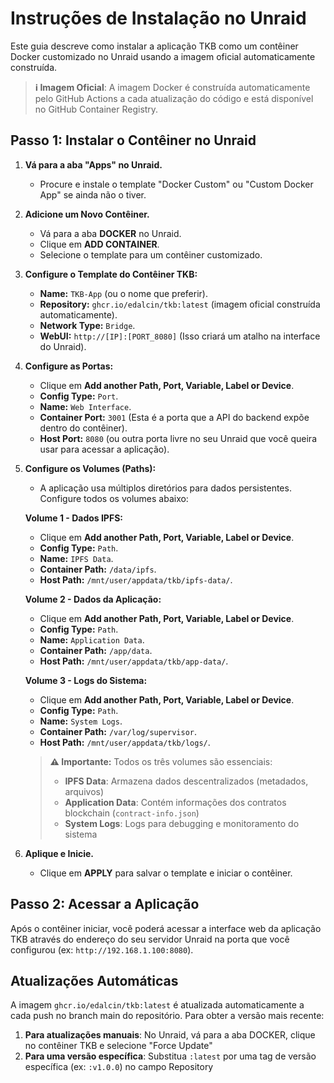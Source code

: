 # Instruções de Instalação no Unraid

Este guia descreve como instalar a aplicação TKB como um contêiner Docker customizado no Unraid usando a imagem oficial automaticamente construída.

> **ℹ️ Imagem Oficial**: A imagem Docker é construída automaticamente pelo GitHub Actions a cada atualização do código e está disponível no GitHub Container Registry.

## Passo 1: Instalar o Contêiner no Unraid

1.  **Vá para a aba "Apps" no Unraid.**
    -   Procure e instale o template "Docker Custom" ou "Custom Docker App" se ainda não o tiver.

2.  **Adicione um Novo Contêiner.**
    -   Vá para a aba **DOCKER** no Unraid.
    -   Clique em **ADD CONTAINER**.
    -   Selecione o template para um contêiner customizado.

3.  **Configure o Template do Contêiner TKB:**

    -   **Name:** `TKB-App` (ou o nome que preferir).
    -   **Repository:** `ghcr.io/edalcin/tkb:latest` (imagem oficial construída automaticamente).
    -   **Network Type:** `Bridge`.
    -   **WebUI:** `http://[IP]:[PORT_8080]` (Isso criará um atalho na interface do Unraid).

4.  **Configure as Portas:**
    -   Clique em **Add another Path, Port, Variable, Label or Device**.
    -   **Config Type:** `Port`.
    -   **Name:** `Web Interface`.
    -   **Container Port:** `3001` (Esta é a porta que a API do backend expõe dentro do contêiner).
    -   **Host Port:** `8080` (ou outra porta livre no seu Unraid que você queira usar para acessar a aplicação).

5.  **Configure os Volumes (Paths):**
    -   A aplicação usa múltiplos diretórios para dados persistentes. Configure todos os volumes abaixo:
    
    **Volume 1 - Dados IPFS:**
    -   Clique em **Add another Path, Port, Variable, Label or Device**.
    -   **Config Type:** `Path`.
    -   **Name:** `IPFS Data`.
    -   **Container Path:** `/data/ipfs`.
    -   **Host Path:** `/mnt/user/appdata/tkb/ipfs-data/`.
    
    **Volume 2 - Dados da Aplicação:**
    -   Clique em **Add another Path, Port, Variable, Label or Device**.
    -   **Config Type:** `Path`.
    -   **Name:** `Application Data`.
    -   **Container Path:** `/app/data`.
    -   **Host Path:** `/mnt/user/appdata/tkb/app-data/`.
    
    **Volume 3 - Logs do Sistema:**
    -   Clique em **Add another Path, Port, Variable, Label or Device**.
    -   **Config Type:** `Path`.
    -   **Name:** `System Logs`.
    -   **Container Path:** `/var/log/supervisor`.
    -   **Host Path:** `/mnt/user/appdata/tkb/logs/`.

    > **⚠️ Importante:** Todos os três volumes são essenciais:
    > - **IPFS Data**: Armazena dados descentralizados (metadados, arquivos)
    > - **Application Data**: Contém informações dos contratos blockchain (`contract-info.json`)
    > - **System Logs**: Logs para debugging e monitoramento do sistema

6.  **Aplique e Inicie.**
    -   Clique em **APPLY** para salvar o template e iniciar o contêiner.

## Passo 2: Acessar a Aplicação

Após o contêiner iniciar, você poderá acessar a interface web da aplicação TKB através do endereço do seu servidor Unraid na porta que você configurou (ex: `http://192.168.1.100:8080`).

## Atualizações Automáticas

A imagem `ghcr.io/edalcin/tkb:latest` é atualizada automaticamente a cada push no branch main do repositório. Para obter a versão mais recente:

1. **Para atualizações manuais**: No Unraid, vá para a aba DOCKER, clique no contêiner TKB e selecione "Force Update"
2. **Para uma versão específica**: Substitua `:latest` por uma tag de versão específica (ex: `:v1.0.0`) no campo Repository
